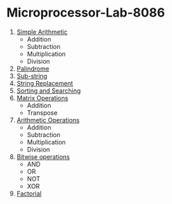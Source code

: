 # Microprocessor-Lab-8086

1. [Simple Arithmetic](/Exp_1)
    - Addition
    - Subtraction
    - Multiplication
    - Division
2. [Palindrome](/Exp_2)
3. [Sub-string](/Exp_3)
4. [String Replacement](/Exp_4)
5. [Sorting and Searching](/Exp_5)
6. [Matrix Operations](/Exp_6)
    - Addition
    - Transpose
    <!-- Multiplication -->
7. [Arithmetic Operations](/Exp_7)
    - Addition
    - Subtraction
    - Multiplication
    - Division
8. [Bitwise operations](/Exp_8)
    - AND
    - OR
    - NOT
    - XOR
9. [Factorial](/Exp_9)